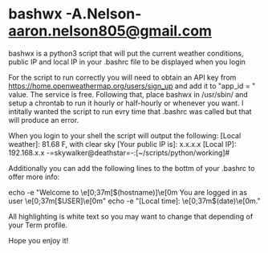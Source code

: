 # bashwx -A.Nelson- aaron.nelson805@gmail.com
bashwx is a python3 script that will put the current weather conditions, public IP and local IP in your .bashrc file to be displayed when you login

For the script to run correctly you will need to obtain an API key from https://home.openweathermap.org/users/sign_up
and add it to "app_id = " value. The service is free. Following that, place bashwx in /usr/sbin/ and setup a chrontab to run
it hourly or half-hourly or whenever you want. I intitally wanted the script to run evry time that .bashrc was called but that will produce an error.

When you login to your shell the script will output the following:
[Local weather]: 81.68 F, with clear sky
[Your public IP is]: x.x.x.x [Local IP]: 192.168.x.x
-=skywalker@deathstar=-:[~/scripts/python/working]#

Additionally you can add the following lines to the bottm of your .bashrc to offer more info:

echo -e "Welcome to \e[0;37m[$(hostname)]\e[0m You are logged in as user \e[0;37m[$USER]\e[0m"
echo -e "[Local time]: \e[0;37m$(date)\e[0m."

All highlighting is white text so you may want to change that depending of your Term profile.

Hope you enjoy it!

